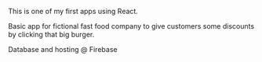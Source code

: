 This is one of my first apps using React.

Basic app for fictional fast food company to give customers some discounts by clicking that big burger.


Database and hosting @ Firebase
